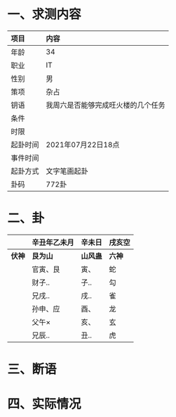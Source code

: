 # 一、求测内容
|项目|内容|
|:-|:-|
|年龄|34|
|职业|IT|
|性别|男|
|策项|杂占|
|钥语|我周六是否能够完成旺火楼的几个任务|
|条件||
|时限||
|起卦时间|2021年07月22日18点|
|事件时间||
|起卦方式|文字笔画起卦|
|卦码|772卦|

# 二、卦
||辛丑年乙未月|辛未日|戌亥空|
|:-|:-|:-|:-|
|**伏神**|**艮为山**|**山风蛊**|**六神**|
||官寅、艮|寅、|蛇|
||财子..|子..|勾|
||兄戌..|戌..|雀|
||孙申、应|酉、|龙|
||父午×|亥、|玄|
||兄辰..|丑..|虎|


# 三、断语

# 四、实际情况